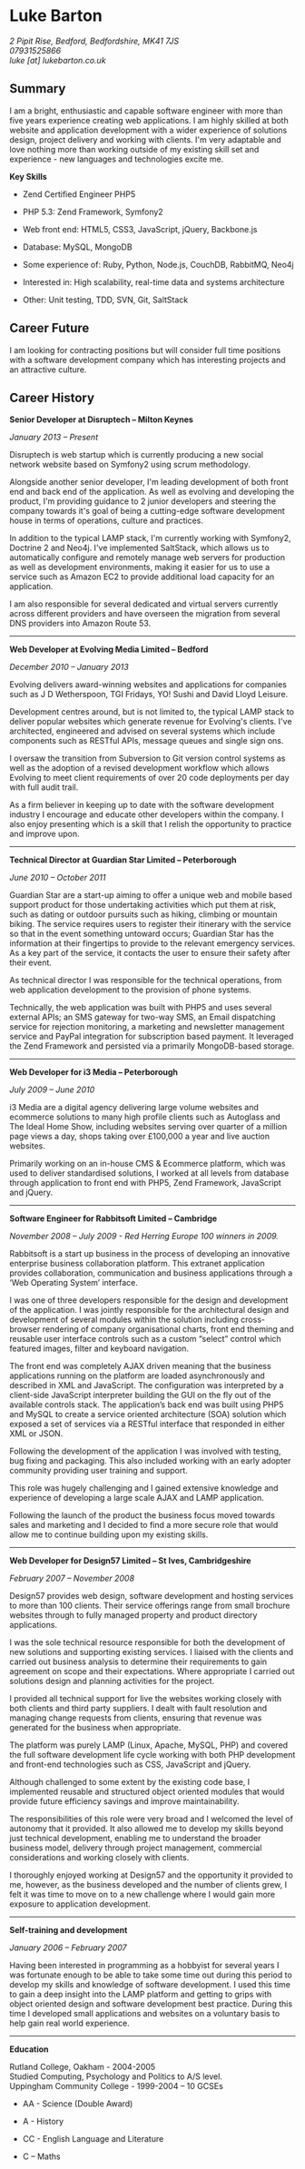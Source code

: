 Luke Barton
===========

_2 Pipit Rise, Bedford, Bedfordshire, MK41 7JS  
07931525866  
luke [at] lukebarton.co.uk_

Summary
-------

I am a bright, enthusiastic and capable software engineer with more than five years experience creating web applications. I am highly skilled at both website and application development with a wider experience of solutions design, project delivery and working with clients. I'm very adaptable and love nothing more than working outside of my existing skill set and experience - new languages and technologies excite me.

**Key Skills**

* Zend Certified Engineer PHP5

* PHP 5.3: Zend Framework, Symfony2

* Web front end: HTML5, CSS3, JavaScript, jQuery, Backbone.js

* Database: MySQL, MongoDB

* Some experience of: Ruby, Python, Node.js, CouchDB, RabbitMQ, Neo4j

* Interested in: High scalability, real-time data and systems architecture

* Other: Unit testing, TDD, SVN, Git, SaltStack

Career Future
-------------

I am looking for contracting positions but will consider full time positions with a software development company which has interesting projects and an attractive culture.

Career History
--------------

**Senior Developer at Disruptech – Milton Keynes**

_January 2013 – Present_

Disruptech is web startup which is currently producing a new social network website based on Symfony2 using scrum methodology.

Alongside another senior developer, I'm leading development of both front end and back end of the application. As well as evolving and developing the product, I'm providing guidance to 2 junior developers and steering the company towards it's goal of being a cutting-edge software development house in terms of operations, culture and practices.

In addition to the typical LAMP stack, I'm currently working with Symfony2, Doctrine 2 and Neo4j. I've implemented SaltStack, which allows us to automatically configure and remotely manage web servers for production as well as development environments, making it easier for us to use a service such as Amazon EC2 to provide additional load capacity for an application.

I am also responsible for several dedicated and virtual servers currently across different providers and have overseen the migration from several DNS providers into Amazon Route 53.

---

**Web Developer at Evolving Media Limited – Bedford**

_December 2010 – January 2013_

Evolving delivers award-winning websites and applications for companies such as J D Wetherspoon, TGI Fridays, YO! Sushi and David Lloyd Leisure.

Development centres around, but is not limited to, the typical LAMP stack to deliver popular websites which generate revenue for Evolving's clients. I've architected, engineered and advised on several systems which include components such as RESTful APIs, message queues and single sign ons.

I oversaw the transition from Subversion to Git version control systems as well as the adoption of a revised development workflow which allows Evolving to meet client requirements of over 20 code deployments per day with full audit trail.

As a firm believer in keeping up to date with the software development industry I encourage and educate other developers within the company. I also enjoy presenting which is a skill that I relish the opportunity to practice and improve upon.

---

**Technical Director at Guardian Star Limited – Peterborough**

_June 2010 – October 2011_

Guardian Star are a start-up aiming to offer a unique web and mobile based support product for those undertaking activities which put them at risk, such as dating or outdoor pursuits such as hiking, climbing or mountain biking. The service requires users to register their itinerary with the service so that in the event something untoward occurs; Guardian Star has the information at their fingertips to provide to the relevant emergency services. As a key part of the service, it contacts the user to ensure their safety after their event.

As technical director I was responsible for the technical operations, from web application development to the provision of phone systems. 

Technically, the web application was built with PHP5 and uses several external APIs; an SMS gateway for two-way SMS, an Email dispatching service for rejection monitoring, a marketing and newsletter management service and PayPal integration for subscription based payment. It leveraged the Zend Framework and persisted via a primarily MongoDB-based storage.

---

**Web Developer for i3 Media – Peterborough**

_July 2009 – June 2010_

i3 Media are a digital agency delivering large volume websites and ecommerce solutions to many high profile clients such as Autoglass and The Ideal Home Show, including websites serving over quarter of a million page views a day, shops taking over £100,000 a year and live auction websites. 

Primarily working on an in-house CMS & Ecommerce platform, which was used to deliver standardised solutions, I worked at all levels from database through application to front end with PHP5, Zend Framework, JavaScript and jQuery.

---

**Software Engineer for Rabbitsoft Limited – Cambridge**

_November 2008 – July 2009 - Red Herring Europe 100 winners in 2009._

Rabbitsoft is a start up business in the process of developing an innovative enterprise business collaboration platform. This extranet application provides collaboration, communication and business applications through a ‘Web Operating System’ interface.

I was one of three developers responsible for the design and development of the application.  I was jointly responsible for the architectural design and development of several modules within the solution including cross-browser rendering of company organisational charts, front end theming and reusable user interface controls such as a custom “select” control which featured images, filter and keyboard navigation.

The front end was completely AJAX driven meaning that the business applications running on the platform are loaded asynchronously and described in XML and JavaScript. The configuration was interpreted by a client-side JavaScript interpreter building the GUI on the fly out of the available controls stack.  The application’s back end was built using PHP5 and MySQL to create a service oriented architecture (SOA) solution which exposed a set of services via a RESTful interface that responded in either XML or JSON.

Following the development of the application I was involved with testing, bug fixing and packaging. This also included working with an early adopter community providing user training and support.

This role was hugely challenging and I gained extensive knowledge and experience of developing a large scale AJAX and LAMP application. 

Following the launch of the product the business focus moved towards sales and marketing and I decided to find a more secure role that would allow me to continue building upon my existing skills.

---

**Web Developer for Design57 Limited – St Ives, Cambridgeshire**

_February 2007 – November 2008_

Design57 provides web design, software development and hosting services to more than 100 clients.  Their service offerings range from small brochure websites through to fully managed property and product directory applications.

I was the sole technical resource responsible for both the development of new solutions and supporting existing services.  I liaised with the clients and carried out business analysis to determine their requirements to gain agreement on scope and their expectations. Where appropriate I carried out solutions design and planning activities for the project.  

I provided all technical support for live the websites working closely with both clients and third party suppliers. I dealt with fault resolution and managing change requests from clients, ensuring that revenue was generated for the business when appropriate.

The platform was purely LAMP (Linux, Apache, MySQL, PHP) and covered the full software development life cycle working with both PHP development and front-end technologies such as CSS, JavaScript and jQuery.

Although challenged to some extent by the existing code base, I implemented reusable and structured object oriented modules that would provide future efficiency savings and improve maintainability.

The responsibilities of this role were very broad and I welcomed the level of autonomy that it provided. It also allowed me to develop my skills beyond just technical development, enabling me to understand the broader business model, delivery through project management, commercial considerations and working closely with clients. 

I thoroughly enjoyed working at Design57 and the opportunity it provided to me, however, as the business developed and the number of clients grew, I felt it was time to move on to a new challenge where I would gain more exposure to application development.

---

**Self-training and development**

_January 2006 – February 2007_

Having been interested in programming as a hobbyist for several years I was fortunate enough to be able to take some time out during this period to develop my skills and knowledge of software development.  I used this time to gain a deep insight into the LAMP platform and getting to grips with object oriented design and software development best practice. During this time I developed small applications and websites on a voluntary basis to help gain real world experience.  

---

**Education**

Rutland College, Oakham - 2004-2005  
Studied Computing, Psychology and Politics to A/S level.  
Uppingham Community College - 1999-2004 – 10 GCSEs

* AA - Science (Double Award)

* A - History

* CC - English Language and Literature 

* C – Maths
